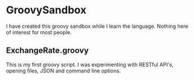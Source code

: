 # GroovySandbox

I have created this groovy sandbox while I learn the language. Nothing here of
interest for most people.

## ExchangeRate.groovy

This is my first groovy script. I was experimenting with RESTful API's, opening
files, JSON and command line options.